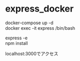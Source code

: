 # express_docker

docker-compose up -d  
docker exec -it express /bin/bash

express -e  
npm install

localhost:3000でアクセス
